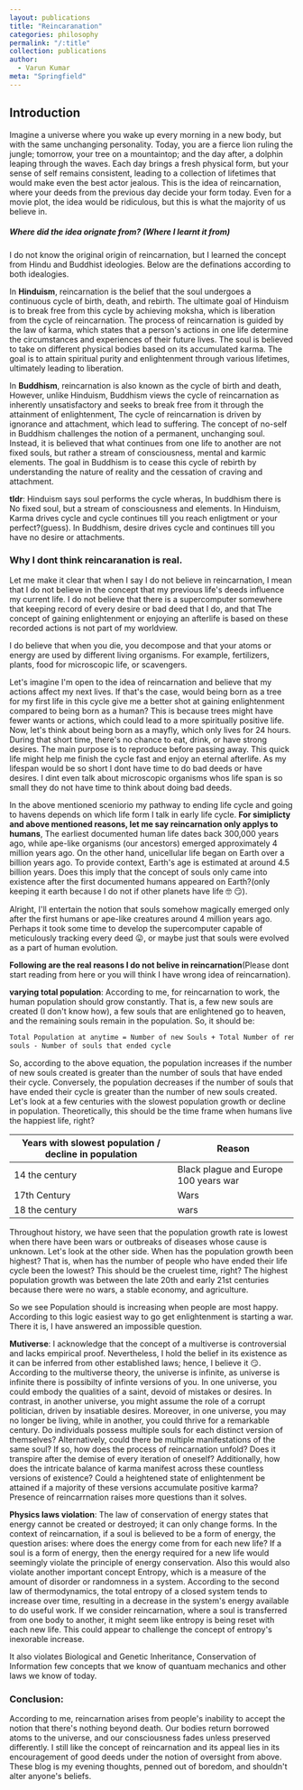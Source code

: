 ```yaml
---
layout: publications
title: "Reincaranation"
categories: philosophy
permalink: "/:title"
collection: publications
author:
  - Varun Kumar
meta: "Springfield"
---
```


## Introduction

Imagine a universe where you wake up every morning in a new body, but with the same unchanging personality. Today, you are a fierce lion ruling the jungle; tomorrow, your tree on a mountaintop; and the day after, a dolphin leaping through the waves. Each day brings a fresh physical form, but your sense of self remains consistent, leading to a collection of lifetimes that would make even the best actor jealous. This is the idea of reincarnation, where your deeds from the previous day decide your form today. Even for a movie plot, the idea would be ridiculous, but this is what the majority of us believe in.

##### **Where did the idea orignate from? (Where I learnt it from)**

I do not know the original origin of reincarnation, but I learned the concept from Hindu and Buddhist ideologies. Below are the definations according to both idealogies.

In **Hinduism**, reincarnation is the belief that the soul undergoes a continuous cycle of birth, death, and rebirth. The ultimate goal of Hinduism is to break free from this cycle by achieving moksha, which is liberation from the cycle of reincarnation. The process of reincarnation is guided by the law of karma, which states that a person's actions in one life determine the circumstances and experiences of their future lives. The soul is believed to take on different physical bodies based on its accumulated karma. The goal is to attain spiritual purity and enlightenment through various lifetimes, ultimately leading to liberation.

In **Buddhism**, reincarnation is also known as the cycle of birth and death, However, unlike Hinduism, Buddhism views the cycle of reincarnation as inherently unsatisfactory and seeks to break free from it through the attainment of enlightenment, The cycle of reincarnation is driven by ignorance and attachment, which lead to suffering. The concept of no-self in Buddhism challenges the notion of a permanent, unchanging soul. Instead, it is believed that what continues from one life to another are not fixed souls, but rather a stream of consciousness, mental and karmic elements. The goal in Buddhism is to cease this cycle of rebirth by understanding the nature of reality and the cessation of craving and attachment.

**tldr**: Hinduism says soul performs the cycle wheras, In buddhism there is No fixed soul, but a stream of consciousness and elements. In Hinduism, Karma drives cycle and cycle continues till you reach enligtment or your perfect?(guess). In Buddhism, desire drives cycle and continues till you have no desire or attachments.

### Why I dont think reincaranation is real.

Let me make it clear that when I say I do not believe in reincarnation, I mean that I do not believe in the concept that my previous life's deeds influence my current life. I do not believe that there is a supercomputer somewhere that keeping record of every desire or bad deed that I do, and that The concept of gaining enlightenment or enjoying an afterlife is based on these recorded actions is not part of my worldview.

I do believe that when you die, you decompose and that your atoms or energy are used by different living organisms. For example, fertilizers, plants, food for microscopic life, or scavengers.

Let's imagine I'm open to the idea of reincarnation and believe that my actions affect my next lives. If that's the case, would being born as a tree for my first life in this cycle give me a better shot at gaining enlightenment compared to being born as a human? This is because trees might have fewer wants or actions, which could lead to a more spiritually positive life.
Now, let's think about being born as a mayfly, which only lives for 24 hours. During that short time, there's no chance to eat, drink, or have strong desires. The main purpose is to reproduce before passing away. This quick life might help me finish the cycle fast and enjoy an eternal afterlife. As my lifespan would be so short I dont have time to do bad deeds or have desires. I dint even talk about microscopic organisms whos life span is so small they do not have time to think about doing bad deeds.

In the above mentioned sceniorio my pathway to ending life cycle and going to havens depends on which life form I talk in early life cycle. **For simiplicty and above mentioned reasons, let me say reincarnation only applys to humans**, The earliest documented human life dates back 300,000 years ago, while ape-like organisms (our ancestors) emerged approximately 4 million years ago. On the other hand, unicellular life began on Earth over a billion years ago. To provide context, Earth's age is estimated at around 4.5 billion years. Does this imply that the concept of souls only came into existence after the first documented humans appeared on Earth?(only keeping it earth because I do not if other planets have life 🤓 😏).

Alright, I'll entertain the notion that souls somehow magically emerged only after the first humans or ape-like creatures around 4 million years ago. Perhaps it took some time to develop the supercomputer capable of meticulously tracking every deed 😛, or maybe just that souls were evolved as a part of human evolution.

**Following are the real reasons I do not belive in reincarnation**(Please dont start reading from here or you will think I have wrong idea of reincarnation).

**varying total population**: According to me, for reincarnation to work, the human population should grow constantly. That is, a few new souls are created (I don't know how), a few souls that are enlightened go to heaven, and the remaining souls remain in the population. So, it should be:

```html
Total Population at anytime = Number of new Souls + Total Number of remaining
souls - Number of souls that ended cycle
```

So, according to the above equation, the population increases if the number of new souls created is greater than the number of souls that have ended their cycle. Conversely, the population decreases if the number of souls that have ended their cycle is greater than the number of new souls created.
Let's look at a few centuries with the slowest population growth or decline in population. Theoretically, this should be the time frame when humans live the happiest life, right?

| Years with slowest population / decline in population | Reason                                |
| ----------------------------------------------------- | ------------------------------------- |
| 14 the century                                        | Black plague and Europe 100 years war |
| 17th Century                                          | Wars                                  |
| 18 the century                                        | wars                                  |

Throughout history, we have seen that the population growth rate is lowest when there have been wars or outbreaks of diseases whose cause is unknown. Let's look at the other side. When has the population growth been highest? That is, when has the number of people who have ended their life cycle been the lowest? This should be the cruelest time, right? The highest population growth was between the late 20th and early 21st centuries because there were no wars, a stable economy, and agriculture.

So we see Population should is increasing when people are most happy. According to this logic easiest way to go get enlightenment is starting a war. There it is, I have answered an impossible question.

**Mutiverse**: I acknowledge that the concept of a multiverse is controversial and lacks empirical proof. Nevertheless, I hold the belief in its existence as it can be inferred from other established laws; hence, I believe it 😏. According to the multiverse theory, the universe is infinite, as universe is infinite there is possibilty of infinte versions of you. In one universe, you could embody the qualities of a saint, devoid of mistakes or desires. In contrast, in another universe, you might assume the role of a corrupt politician, driven by insatiable desires. Moreover, in one universe, you may no longer be living, while in another, you could thrive for a remarkable century. Do individuals possess multiple souls for each distinct version of themselves? Alternatively, could there be multiple manifestations of the same soul? If so, how does the process of reincarnation unfold? Does it transpire after the demise of every iteration of oneself? Additionally, how does the intricate balance of karma manifest across these countless versions of existence? Could a heightened state of enlightenment be attained if a majority of these versions accumulate positive karma? Presence of reincarrnation raises more questions than it solves.

**Physics laws violation**: The law of conservation of energy states that energy cannot be created or destroyed; it can only change forms. In the context of reincarnation, if a soul is believed to be a form of energy, the question arises: where does the energy come from for each new life? If a soul is a form of energy, then the energy required for a new life would seemingly violate the principle of energy conservation.
Also this would also violate another important concept Entropy, which is a measure of the amount of disorder or randomness in a system. According to the second law of thermodynamics, the total entropy of a closed system tends to increase over time, resulting in a decrease in the system's energy available to do useful work.
If we consider reincarnation, where a soul is transferred from one body to another, it might seem like entropy is being reset with each new life. This could appear to challenge the concept of entropy's inexorable increase.

It also violates Biological and Genetic Inheritance, Conservation of Information few concepts that we know of quantuam mechanics and other laws we know of today.

### Conclusion:

According to me, reincarnation arises from people's inability to accept the notion that there's nothing beyond death. Our bodies return borrowed atoms to the universe, and our consciousness fades unless preserved differently. I still like the concept of reincarnation and its appeal lies in its encouragement of good deeds under the notion of oversight from above. These blog is my evening thoughts, penned out of boredom, and shouldn't alter anyone's beliefs.
